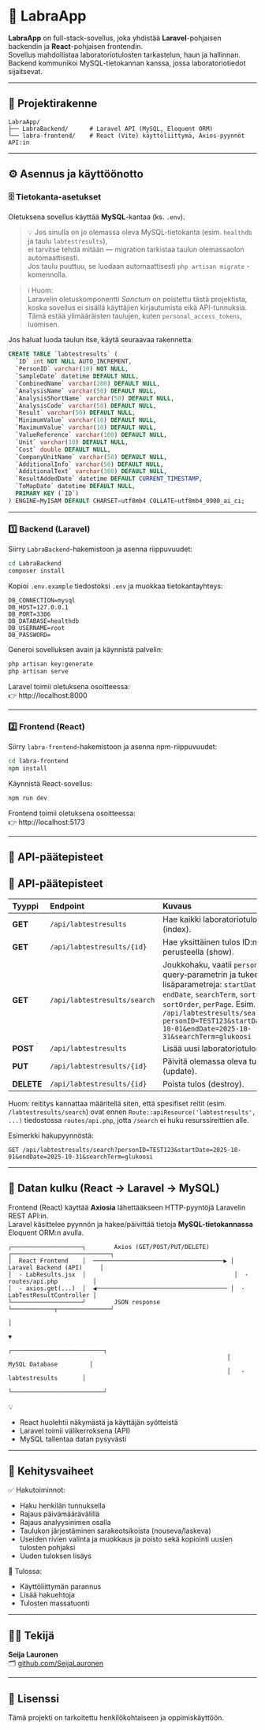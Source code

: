 # 🧪 LabraApp

**LabraApp** on full-stack-sovellus, joka yhdistää **Laravel**-pohjaisen backendin ja **React**-pohjaisen frontendin.  
Sovellus mahdollistaa laboratoriotulosten tarkastelun, haun ja hallinnan.  
Backend kommunikoi MySQL-tietokannan kanssa, jossa laboratoriotiedot sijaitsevat.

---

## 📁 Projektirakenne

```
LabraApp/
├── LabraBackend/      # Laravel API (MySQL, Eloquent ORM)
└── labra-frontend/    # React (Vite) käyttöliittymä, Axios-pyynnöt API:in
```

---

## ⚙️ Asennus ja käyttöönotto

### 🗄️ Tietokanta-asetukset

Oletuksena sovellus käyttää **MySQL**-kantaa (ks. `.env`).

> 💡 Jos sinulla on jo olemassa oleva MySQL-tietokanta (esim. `healthdb` ja taulu `labtestresults`),  
> ei tarvitse tehdä mitään — migration tarkistaa taulun olemassaolon automaattisesti.  
> Jos taulu puuttuu, se luodaan automaattisesti `php artisan migrate` -komennolla.

> ℹ️ Huom:  
> Laravelin oletuskomponentti *Sanctum* on poistettu tästä projektista,  
> koska sovellus ei sisällä käyttäjien kirjautumista eikä API-tunnuksia.  
> Tämä estää ylimääräisten taulujen, kuten `personal_access_tokens`, luomisen.

Jos haluat luoda taulun itse, käytä seuraavaa rakennetta:

```sql
CREATE TABLE `labtestresults` (
  `ID` int NOT NULL AUTO_INCREMENT,
  `PersonID` varchar(10) NOT NULL,
  `SampleDate` datetime DEFAULT NULL,
  `CombinedName` varchar(200) DEFAULT NULL,
  `AnalysisName` varchar(50) DEFAULT NULL,
  `AnalysisShortName` varchar(50) DEFAULT NULL,
  `AnalysisCode` varchar(50) DEFAULT NULL,
  `Result` varchar(50) DEFAULT NULL,
  `MinimumValue` varchar(10) DEFAULT NULL,
  `MaximumValue` varchar(10) DEFAULT NULL,
  `ValueReference` varchar(100) DEFAULT NULL,
  `Unit` varchar(10) DEFAULT NULL,
  `Cost` double DEFAULT NULL,
  `CompanyUnitName` varchar(50) DEFAULT NULL,
  `AdditionalInfo` varchar(50) DEFAULT NULL,
  `AdditionalText` varchar(300) DEFAULT NULL,
  `ResultAddedDate` datetime DEFAULT CURRENT_TIMESTAMP,
  `ToMapDate` datetime DEFAULT NULL,
  PRIMARY KEY (`ID`)
) ENGINE=MyISAM DEFAULT CHARSET=utf8mb4 COLLATE=utf8mb4_0900_ai_ci;
```

---

### 1️⃣ Backend (Laravel)

Siirry `LabraBackend`-hakemistoon ja asenna riippuvuudet:

```bash
cd LabraBackend
composer install
```

Kopioi `.env.example` tiedostoksi `.env` ja muokkaa tietokantayhteys:

```
DB_CONNECTION=mysql
DB_HOST=127.0.0.1
DB_PORT=3306
DB_DATABASE=healthdb
DB_USERNAME=root
DB_PASSWORD=
```

Generoi sovelluksen avain ja käynnistä palvelin:

```bash
php artisan key:generate
php artisan serve
```

Laravel toimii oletuksena osoitteessa:  
👉 http://localhost:8000

---

### 2️⃣ Frontend (React)

Siirry `labra-frontend`-hakemistoon ja asenna npm-riippuvuudet:

```bash
cd labra-frontend
npm install
```

Käynnistä React-sovellus:

```bash
npm run dev
```

Frontend toimii oletuksena osoitteessa:  
👉 http://localhost:5173

---

## 🔌 API-päätepisteet

## 🔌 API‑päätepisteet

| Tyyppi | Endpoint | Kuvaus |
|:-------|:---------|:--------|
| **GET** | `/api/labtestresults` | Hae kaikki laboratoriotulokset (index). |
| **GET** | `/api/labtestresults/{id}` | Hae yksittäinen tulos ID:n perusteella (show). |
| **GET** | `/api/labtestresults/search` | Joukkohaku, vaatii `personID` query‑parametrin ja tukee lisäparametreja: `startDate`, `endDate`, `searchTerm`, `sortField`, `sortOrder`, `perPage`. Esim. `/api/labtestresults/search?personID=TEST123&startDate=2025-10-01&endDate=2025-10-31&searchTerm=glukoosi` |
| **POST** | `/api/labtestresults` | Lisää uusi laboratoriotulos (store). |
| **PUT** | `/api/labtestresults/{id}` | Päivitä olemassa oleva tulos (update). |
| **DELETE** | `/api/labtestresults/{id}` | Poista tulos (destroy). |

Huom: reititys kannattaa määritellä siten, että spesifiset reitit (esim. `/labtestresults/search`) ovat ennen `Route::apiResource('labtestresults', ...)` tiedostossa `routes/api.php`, jotta `/search` ei huku resurssireittien alle.

Esimerkki hakupyynnöstä:
```
GET /api/labtestresults/search?personID=TEST123&startDate=2025-10-01&endDate=2025-10-31&searchTerm=glukoosi
```
---

## 🔄 Datan kulku (React → Laravel → MySQL)

Frontend (React) käyttää **Axiosia** lähettääkseen HTTP-pyyntöjä Laravelin REST API:in.  
Laravel käsittelee pyynnön ja hakee/päivittää tietoja **MySQL-tietokannassa** Eloquent ORM:n avulla.

```
┌────────────────────┐        Axios (GET/POST/PUT/DELETE)       ┌────────────────────────────┐
│  React Frontend    │  ─────────────────────────────────────▶ │  Laravel Backend (API)     │
│  - LabResults.jsx  │                                          │  - routes/api.php          │
│  - axios.get(...)  │  ◀───────────────────────────────────── │  - LabTestResultController │
└────────────────────┘        JSON response                     └────────────┬───────────────┘
                                                                           │
                                                                           ▼
                                                              ┌──────────────────────────┐
                                                              │   MySQL Database         │
                                                              │   - labtestresults       │
                                                              └──────────────────────────┘
```

💡  
- React huolehtii näkymästä ja käyttäjän syötteistä  
- Laravel toimii välikerroksena (API)  
- MySQL tallentaa datan pysyvästi  

---

## 🧠 Kehitysvaiheet

✅ Hakutoiminnot:  
- Haku henkilän tunnuksella  
- Rajaus päivämäärävälillä  
- Rajaus analyysinimen osalla  
- Taulukon järjestäminen sarakeotsikoista (nouseva/laskeva) 
- Useiden rivien valinta ja muokkaus ja poisto sekä kopiointi uusien tulosten pohjaksi 
- Uuden tuloksen lisäys

🚧 Tulossa:  
- Käyttöliittymän parannus  
- Lisää hakuehtoja
- Tulosten massatuonti  

---

## 👩‍💻 Tekijä

**Seija Lauronen**  
🗂️ [github.com/SeijaLauronen](https://github.com/SeijaLauronen)

---

## 📜 Lisenssi

Tämä projekti on tarkoitettu henkilökohtaiseen ja oppimiskäyttöön.
